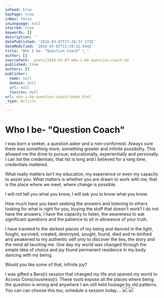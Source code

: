```yaml
---
inFeed: true
hasPage: true
inNav: false
inLanguage: null
starred: true
keywords: []
description: ''
datePublished: '2016-03-07T17:26:37.173Z'
dateModified: '2016-03-07T13:59:32.944Z'
title: "Who I be- “Question Coach” \_"
author: []
sourcePath: _posts/2016-03-07-who-i-be-question-coach.md
published: true
authors: []
publisher:
  name: null
  domain: null
  url: null
  favicon: null
url: who-i-be-question-coach/index.html
_type: Article

---
```

# Who I be- "Question Coach"  

I was born a seeker, a question asker and a non-conformist. Always sure there was something more, something greater and infinite possibility. This allowed me the drive to pursue; educationally, experientially and personally. I can list the credentials, that list is long and I believed for a long time, credentials mattered.

What really matters isn't my education, my experience or even my capacity to assist you. What matters is whether you are drawn to work with me, that is the place where we meet, where change is possible. 

I will not tell you what you know, I will ask you to know what you know. 

How much have you been seeking the answers and listening to others looking for what is right for you, buying the stuff that doesn't work? I do not have the answers, I have the capacity to listen, the awareness to ask significant questions and the patience to sit in allowance of your truth. 

I have traveled to the darkest places of my being and danced in the light, fought, survived, created, destroyed, sought, found, died and re-birthed and awakened to my authentic self only to discover the lies, the story and the mind all taunting me. One day my world was changed through the simple idea of choice and joy found permanent residence in my body dancing with my being. 

Would you like some of that, infinite joy? 

I was gifted a Bars(r) session that changed my life and opened my world to Access Consciousness(r). These tools expose all the places where being the question is wrong and anywhere I am still held hostage by old patterns. You can can choose this too, schedule a session today....
![](https://the-grid-user-content.s3-us-west-2.amazonaws.com/dc0346f0-b0ac-4deb-8723-4dde4e94c268.png)
![](https://the-grid-user-content.s3-us-west-2.amazonaws.com/dea7c09c-5c61-4cd9-8c46-4ddafeb575ae.png)